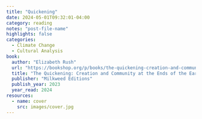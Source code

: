 ```yaml
---
title: "Quickening"
date: 2024-05-01T09:32:01-04:00
category: reading
notes: "post-file-name"
highlights: false
categories:
  - Climate Change
  - Cultural Analysis
book:
  author: "Elizabeth Rush"
  url: "https://bookshop.org/p/books/the-quickening-creation-and-community-at-the-ends-of-the-earth-elizabeth-rush/19584110"
  title: "The Quickening: Creation and Community at the Ends of the Earth"
  publisher: "Milkweed Editions"
  publish_year: 2023
  year_read: 2024
resources:
  - name: cover
    src: images/cover.jpg
---
```



